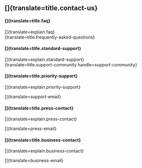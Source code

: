 ## []{translate=title.contact-us}

#### []{translate=title.faq}
[]{translate=explain.faq}  
[](/!/faq){translate=title.frequently-asked-questions}

#### []{translate=title.standard-support}
[]{translate=explain.standard-support}  
[](/u/moonfly-support){translate=title.support-community handle=support-community}

#### []{translate=title.priority-support}
[]{translate=explain.priority-support}  

[]{translate=support-email}

#### []{translate=title.press-contact}
[]{translate=explain.press-contact}  

[]{translate=press-email}

#### []{translate=title.business-contact}
[]{translate=explain.business-contact}  

[]{translate=business-email}

